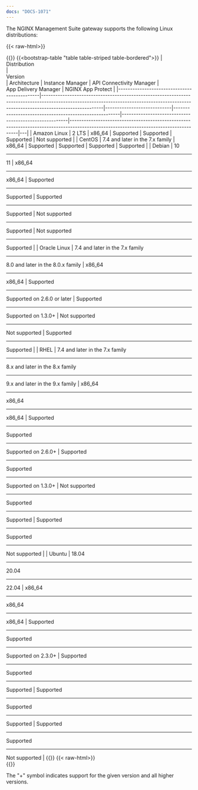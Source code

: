 ```yaml
---
docs: "DOCS-1071"
---
```


The NGINX Management Suite gateway supports the following Linux distributions:

{{< raw-html>}}<div class="table-responsive">{{</raw-html>}}
{{<bootstrap-table "table table-striped table-bordered">}}
| <div style="width:120px">Distribution</div> | <div style="width:220px">Version</div>                                                                                                                                               | Architecture               | Instance&nbsp;Manager                                 | API&nbsp;Connectivity&nbsp;Manager                    | App&nbsp;Delivery&nbsp;Manager                                                                                                       | NGINX&nbsp;App&nbsp;Protect |
|---------------------------------------------|--------------------------------------------------------------------------------------------------------------------------------------------------------------------------------------|----------------------------|-------------------------------------------------------|-------------------------------------------------------|--------------------------------------------------------------------------------------------------------------------------------------|---|
| Amazon Linux                                | 2 LTS                                                                                                                                                                                | x86_64                     | Supported                                       | Supported                                       | Supported                                                                                                                      | <i class="fa-solid fa-ban" style="color: red"></i> Not supported |
| CentOS                                      | 7.4 and later in the 7.x family                                                                                                                                                      | x86_64                     | Supported                                       | Supported                                       | Supported                                                                                                                      | Supported |
| Debian                                      | 10<hr>11                                                                                                                                                                             | x86_64<hr>x86_64           | Supported<hr>Supported                    | Supported<hr>Supported                    | <i class="fa-solid fa-ban" style="color: red"></i> Not supported<hr>Supported                                                  | <i class="fa-solid fa-ban" style="color: red"></i> Not supported<hr>Supported |
| Oracle Linux                                | 7.4 and later in the 7.x family<hr>8.0 and later in the 8.0.x family                                                                                                                 | x86_64<hr>x86_64           | Supported<hr>Supported&nbsp;on&nbsp;2.6.0&nbsp;or&nbsp;later                    | Supported<hr>Supported on 1.3.0+                    | <i class="fa-solid fa-ban" style="color: red"></i> Not supported<hr><i class="fa-solid fa-ban" style="color: red"></i> Not supported | Supported<hr>Supported |
| RHEL                                        | 7.4 and later in the 7.x family<hr>8.x and later in the 8.x family<hr>9.x and later in the 9.x family                                                                                | x86_64<hr>x86_64<hr>x86_64 | Supported<hr>Supported<hr>Supported on 2.6.0+ | Supported<hr>Supported<hr>Supported on 1.3.0+ | <i class="fa-solid fa-ban" style="color: red"></i> Not supported<hr>Supported<hr>Supported                               | Supported<hr>Supported<hr><i class="fa-solid fa-ban" style="color: red"></i> Not supported |
| Ubuntu                                      | 18.04<hr>20.04<hr>22.04  | x86_64<hr>x86_64<hr>x86_64 | Supported<hr>Supported<hr>Supported on 2.3.0+ | Supported<hr>Supported<hr>Supported | Supported<hr>Supported<hr>Supported                                                                                | Supported<hr>Supported<hr><i class="fa-solid fa-ban" style="color: red"></i> Not supported |
{{</bootstrap-table>}}
{{< raw-html>}}</div>{{</raw-html>}}

The "+" symbol indicates support for the given version and all higher versions.
